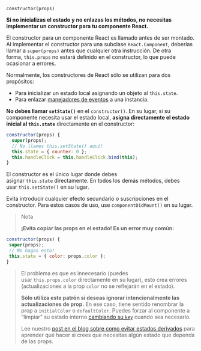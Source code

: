 ```
constructor(props)
```

**Si no inicializas el estado y no enlazas los métodos, no necesitas implementar un constructor para tu componente React.**

El constructor para un componente React es llamado antes de ser montado. Al implementar el constructor para una subclase `React.Component`, deberías llamar a `super(props)` antes que cualquier otra instrucción. De otra forma, `this.props` no estará definido en el constructor, lo que puede ocasionar a errores.

Normalmente, los constructores de React sólo se utilizan para dos propósitos:

-   Para inicializar un estado local asignando un objeto al `this.state`.
-   Para enlazar [manejadores de eventos](https://es.reactjs.org/docs/handling-events.html) a una instancia.

**No debes llamar `setState()`** en el `constructor()`. En su lugar, si su componente necesita usar el estado local, **asigna directamente el estado inicial al `this.state`** directamente en el constructor:

```jsx
constructor(props) {
  super(props);
  // No llames this.setState() aquí!
  this.state = { counter: 0 };
  this.handleClick = this.handleClick.bind(this);
}
```

El constructor es el único lugar donde debes asignar `this.state` directamente. En todos los demás métodos, debes usar `this.setState()` en su lugar.

Evita introducir cualquier efecto secundario o suscripciones en el constructor. Para estos casos de uso, use `componentDidMount()` en su lugar.

> Nota
> 
> **¡Evita copiar las props en el estado! Es un error muy común:**

```jsx
constructor(props) {
 super(props);
 // No hagas esto!
 this.state = { color: props.color };
}
```

> El problema es que es innecesario (puedes usar `this.props.color` directamente en su lugar), esto crea errores (actualizaciones a la prop `color` no se reflejarán en el estado).
> 
> **Sólo utiliza este patrón si deseas ignorar intencionalmente las actualizaciones de prop.** En ese caso, tiene sentido renombrar la prop a `initialColor` o `defaultColor`. Puedes forzar al componente a “limpiar” su estado interno [cambiando su `key`](https://es.reactjs.org/blog/2018/06/07/you-probably-dont-need-derived-state.html#recommendation-fully-uncontrolled-component-with-a-key) cuando sea necesario.
> 
> Lee nuestro [post en el blog sobre como evitar estados derivados](https://es.reactjs.org/blog/2018/06/07/you-probably-dont-need-derived-state.html) para aprender qué hacer si crees que necesitas algún estado que dependa de las props.